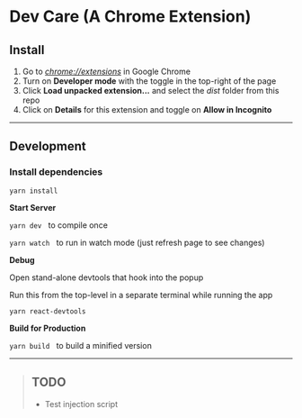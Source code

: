 # Dev Care (A Chrome Extension)

## Install

1. Go to [_chrome://extensions_](chrome://extensions) in Google Chrome
2. Turn on **Developer mode** with the toggle in the top-right of the page
3. Click **Load unpacked extension...** and select the _dist_ folder from this repo
4. Click on **Details** for this extension and toggle on **Allow in Incognito**

---
## Development

### Install dependencies
`yarn install`

**Start Server**

`yarn dev` &nbsp; to compile once

`yarn watch` &nbsp; to run in watch mode (just refresh page to see changes)

**Debug**

Open stand-alone devtools that hook into the popup

Run this from the top-level in a separate terminal while running the app

`yarn react-devtools`

**Build for Production**

`yarn build` &nbsp; to build a minified version

---
> ## TODO
> * Test injection script
